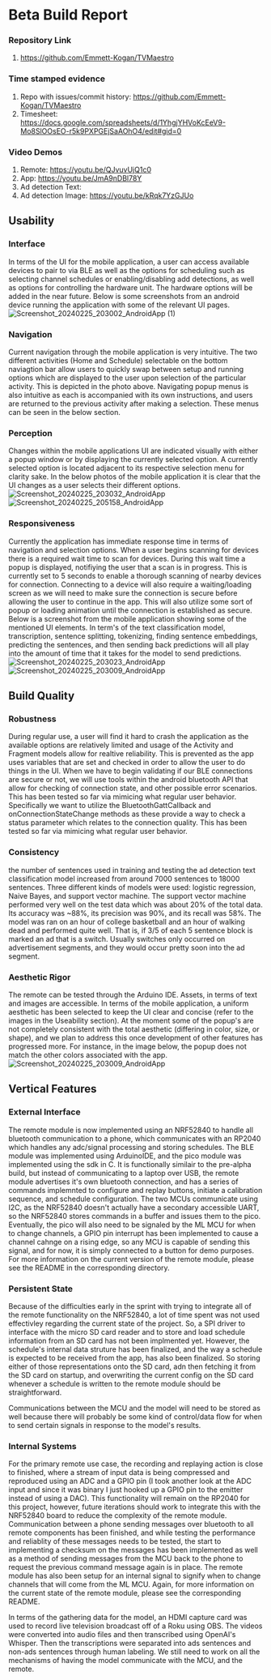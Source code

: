 # Beta Build Report

### Repository Link
1. https://github.com/Emmett-Kogan/TVMaestro

### Time stamped evidence
1. Repo with issues/commit history: https://github.com/Emmett-Kogan/TVMaestro
2. Timesheet: https://docs.google.com/spreadsheets/d/1YhgjYHVoKcEeV9-Mo8SlOOsEO-r5k9PXPGEjSaAOhO4/edit#gid=0

### Video Demos
1. Remote: https://youtu.be/QJvuvUjQ1c0
2. App: https://youtu.be/JmA9nDBl78Y
3. Ad detection Text:
4. Ad detection Image: https://youtu.be/kRqk7YzGJUo

## Usability

### Interface
In terms of the UI for the mobile application, a user can access available devices to pair to via BLE as well as the options for scheduling such as selecting channel schedules or enabling/disabling add detections, as well as options for controlling the hardware unit. The hardware options will be added in the near future. Below is some screenshots from an android device running the application with some of the relevant UI pages.
![Screenshot_20240225_203002_AndroidApp (1)](https://github.com/Emmett-Kogan/TVMaestro/assets/80291937/d455b137-35ef-4984-9da7-d94336fb88c1)
### Navigation
Current navigation through the mobile application is very intuitive. The two different activities (Home and Schedule) selectable on the bottom naviagtion bar allow users to quickly swap between setup and running options which are displayed to the user upon selection of the particular activity. This is depicted in the photo above. Navigating popup menus is also intuitive as each is accompanied with its own instructions, and users are returned to the previous activity after making a selection. These menus can be seen in the below section.
### Perception
Changes within the mobile applications UI are indicated visually with either a popup window or by displaying the currently selected option. A currently selected option is located adjacent to its respective selection menu for clarity sake. In the below photos of the mobile application it is clear that the UI changes as a user selects their different options.
![Screenshot_20240225_203032_AndroidApp](https://github.com/Emmett-Kogan/TVMaestro/assets/80291937/679865f5-389c-4f0c-9ead-53cd40a8d52a)
![Screenshot_20240225_205158_AndroidApp](https://github.com/Emmett-Kogan/TVMaestro/assets/80291937/962a0291-096e-4335-a153-f3880010d4c2)

### Responsiveness
Currently the application has immediate response time in terms of navigation and selection options. When a user begins scanning for devices there is a required wait time to scan for devices. During this wait time a popup is displayed, notifiying the user that a scan is in progress. This is currently set to 5 seconds to enable a thorough scanning of nearby devices for connection. Connecting to a device will also require a waiting/loading screen as we will need to make sure the connection is secure before allowing the user to continue in the app. This will also utilize some sort of popup or loading animation until the connection is established as secure. Below is a screenshot from the mobile application showing some of the mentioned UI elements. In term's of the text classification model, transcription, sentence splitting, tokenizing, finding sentence embeddings, predicting the sentences, and then sending back predictions will all play into the amount of time that it takes for the model to send predictions.
![Screenshot_20240225_203023_AndroidApp](https://github.com/Emmett-Kogan/TVMaestro/assets/80291937/f9e4d6d1-a3aa-4bee-8e11-f9fe535e5c29)
![Screenshot_20240225_203009_AndroidApp](https://github.com/Emmett-Kogan/TVMaestro/assets/80291937/4079ce52-a2d8-4087-a28b-9a74dab73927)

## Build Quality

### Robustness
During regular use, a user will find it hard to crash the application as the available options are relatively limited and usage of the Activity and Fragment models allow for realtive reliability. This is prevented as the app uses variables that are set and checked in order to allow the user to do things in the UI. When we have to begin validating if our BLE connections are secure or not, we will use tools within the android bluetooth API that allow for checking of connection state, and other possible error scenarios. This has been tested so far via mimicing what regular user behavior. Specifically we want to utilize the BluetoothGattCallback and onConnectionStateChange methods as these provide a way to check a status parameter which relates to the connection quality. This has been tested so far via mimicing what regular user behavior.  
### Consistency
the number of sentences used in training and testing the ad detection text classification model increased from around 7000 sentences to 18000 sentences. Three different kinds of models were used: logistic regression, Naive Bayes, and support vector machine. The support vector machine performed very well on the test data which was about 20% of the total data. Its accuracy was ~88%, its precision was 90%, and its recall was 58%. The model was ran on an hour of college basketball and an hour of walking dead and performed quite well. That is, if 3/5 of each 5 sentence block is marked an ad that is a switch. Usually switches only occurred on advertisement segments, and they would occur pretty soon into the ad segment.
### Aesthetic Rigor
The remote can be tested through the Arduino IDE. Assets, in terms of text and images are accessible. In terms of the mobile application, a uniform aesthetic has been selected to keep the UI clear and concise (refer to the images in the Useability section). At the moment some of the popup's are not completely consistent with the total aesthetic (differing in color, size, or shape), and we plan to address this once development of other features has progressed more. For instance,  in the image below, the popup does not match the other colors associated with the app.
![Screenshot_20240225_203009_AndroidApp](https://github.com/Emmett-Kogan/TVMaestro/assets/80291937/cacd4325-1dda-448b-854c-c4aa9303810d)

## Vertical Features

### External Interface
The remote module is now implemented using an NRF52840 to handle all bluetooth communication to a phone, which communicates with an RP2040 which handles any adc/signal processing and storing schedules. The BLE module was implemented using ArduinoIDE, and the pico module was implemented using the sdk in C. It is functionally similair to the pre-alpha build, but instead of communicating to a laptop over USB, the remote module advertises it's own bluetooth connection, and has a series of commands implemnted to configure and replay buttons, initiate a calibration sequence, and schedule configuration. The two MCUs communicate using I2C, as the NRF52840 doesn't actually have a secondary accessible UART, so the NRF52840 stores commands in a buffer and issues them to the pico. Eventually, the pico will also need to be signaled by the ML MCU for when to change channels, a GPIO pin interrupt has been implemented to cause a channel cahnge on a rising edge, so any MCU is capable of sending this signal, and for now, it is simply connected to a button for demo purposes. For more information on the current version of the remote module, please see the README in the corresponding directory.

### Persistent State
Because of the difficulties early in the sprint with trying to integrate all of the remote functionality on the NRF52840, a lot of time spent was not used effectivley regarding the current state of the project. So, a SPI driver to interface with the micro SD card reader and to store and load schedule information from an SD card has not been implmented yet. However, the schedule's internal data struture has been finalized, and the way a schedule is expected to be received from the app, has also been finalized. So storing either of those representations onto the SD card, adn then fetching it from the SD card on startup, and overwriting the current config on the SD card whenever a schedule is written to the remote module should be straightforward.

Communications between the MCU and the model will need to be stored as well because there will probably be some kind of control/data flow for when to send certain signals in response to the model's results. 

### Internal Systems
For the primary remote use case, the recording and replaying action is close to finished, where a stream of input data is being compressed and reproduced using an ADC and a GPIO pin (I took another look at the ADC input and since it was binary I just hooked up a GPIO pin to the emitter instead of using a DAC). This functionality will remain on the RP2040 for this project, however, future iterations should work to integrate this with the NRF52840 board to reduce the complexity of the remote module. Communication between a phone sending messages over bluetooth to all remote components has been finished, and while testing the performance and reliablity of these messages needs to be tested, the start to implementing a checksum on the messages has been implemented as well as a method of sending messages from the MCU back to the phone to request the previous command message again is in place. The remote module has also been setup for an internal signal to signify when to change channels that will come from the ML MCU. Again, for more information on the current state of the remote module, please see the corresponding README.

In terms of the gathering data for the model, an HDMI capture card was used to record live television broadcast off of a Roku using OBS. The videos were converted into audio files and then transcribed using OpenAI's Whisper. Then the transcriptions were separated into ads sentences and non-ads sentences through human labeling. We still need to work on all the mechanisms of having the model communicate with the MCU, and the remote.
